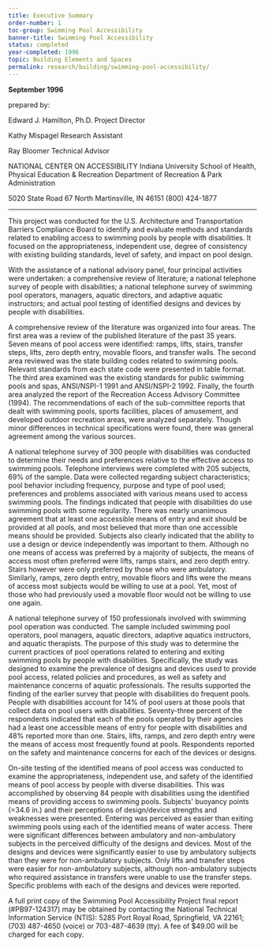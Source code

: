 ```yaml
---
title: Executive Summary
order-number: 1
toc-group: Swimming Pool Accessibility
banner-title: Swimming Pool Accessibility
status: completed
year-completed: 1996
topic: Building Elements and Spaces
permalink: research/building/swimming-pool-accessibility/
---
```

**September 1996**

prepared by:

Edward J. Hamilton, Ph.D.
Project Director

Kathy Mispagel
Research Assistant

Ray Bloomer
Technical Advisor

NATIONAL CENTER ON ACCESSIBILITY
Indiana University
School of Health, Physical Education & Recreation
Department of Recreation & Park Administration

5020 State Road 67 North
Martinsville, IN 46151
(800) 424-1877


---


This project was conducted for the U.S. Architecture and Transportation Barriers Compliance Board to identify and evaluate methods and standards related to enabling access to swimming pools by people with disabilities. It focused on the appropriateness, independent use, degree of consistency with existing building standards, level of safety, and impact on pool design.

With the assistance of a national advisory panel, four principal activities were undertaken: a comprehensive review of literature; a national telephone survey of people with disabilities; a national telephone survey of swimming pool operators, managers, aquatic directors, and adaptive aquatic instructors; and actual pool testing of identified designs and devices by people with disabilities.

A comprehensive review of the literature was organized into four areas. The first area was a review of the published literature of the past 35 years. Seven means of pool access were identified: ramps, lifts, stairs, transfer steps, lifts, zero depth entry, movable floors, and transfer walls. The second area reviewed was the state building codes related to swimming pools. Relevant standards from each state code were presented in table format. The third area examined was the existing standards for public swimming pools and spas, ANSI/NSPI-1 1991 and ANSI/NSPI-2 1992. Finally, the fourth area analyzed the report of the Recreation Access Advisory Committee (1994). The recommendations of each of the sub-committee reports that dealt with swimming pools, sports facilities, places of amusement, and developed outdoor recreation areas, were analyzed separately. Though minor differences in technical specifications were found, there was general agreement among the various sources.

A national telephone survey of 300 people with disabilities was conducted to determine their needs and preferences relative to the effective access to swimming pools. Telephone interviews were completed with 205 subjects, 69% of the sample. Data were collected regarding subject characteristics; pool behavior including frequency, purpose and type of pool used; preferences and problems associated with various means used to access swimming pools. The findings indicated that people with disabilities do use swimming pools with some regularity. There was nearly unanimous agreement that at least one accessible means of entry and exit should be provided at all pools, and most believed that more than one accessible means should be provided. Subjects also clearly indicated that the ability to use a design or device independently was important to them. Although no one means of access was preferred by a majority of subjects, the means of access most often preferred were lifts, ramps stairs, and zero depth entry. Stairs however were only preferred by those who were ambulatory. Similarly, ramps, zero depth entry, movable floors and lifts were the means of access most subjects would be willing to use at a pool. Yet, most of those who had previously used a movable floor would not be willing to use one again.

A national telephone survey of 150 professionals involved with swimming pool operation was conducted. The sample included swimming pool operators, pool managers, aquatic directors, adaptive aquatics instructors, and aquatic therapists. The purpose of this study was to determine the current practices of pool operations related to entering and exiting swimming pools by people with disabilities. Specifically, the study was designed to examine the prevalence of designs and devices used to provide pool access, related policies and procedures, as well as safety and maintenance concerns of aquatic professionals. The results supported the finding of the earlier survey that people with disabilities do frequent pools. People with disabilities account for 14% of pool users at those pools that collect data on pool users with disabilities. Seventy-three percent of the respondents indicated that each of the pools operated by their agencies had a least one accessible means of entry for people with disabilities and 48% reported more than one. Stairs, lifts, ramps, and zero depth entry were the means of access most frequently found at pools. Respondents reported on the safety and maintenance concerns for each of the devices or designs.

On-site testing of the identified means of pool access was conducted to examine the appropriateness, independent use, and safety of the identified means of pool access by people with diverse disabilities. This was accomplished by observing 84 people with disabilities using the identified means of providing access to swimming pools. Subjects' buoyancy points (=34.6 in.) and their perceptions of design/device strengths and weaknesses were presented. Entering was perceived as easier than exiting swimming pools using each of the identified means of water access. There were significant differences between ambulatory and non-ambulatory subjects in the perceived difficulty of the designs and devices. Most of the designs and devices were significantly easier to use by ambulatory subjects than they were for non-ambulatory subjects. Only lifts and transfer steps were easier for non-ambulatory subjects, although non-ambulatory subjects who required assistance in transfers were unable to use the transfer steps. Specific problems with each of the designs and devices were reported.

A full print copy of the Swimming Pool Accessibility Project final report (#PB97-124317) may be obtained by contacting the National Technical Information Service (NTIS): 5285 Port Royal Road, Springfield, VA 22161; (703) 487-4650 (voice) or 703-487-4639 (tty). A fee of $49.00 will be charged for each copy.
